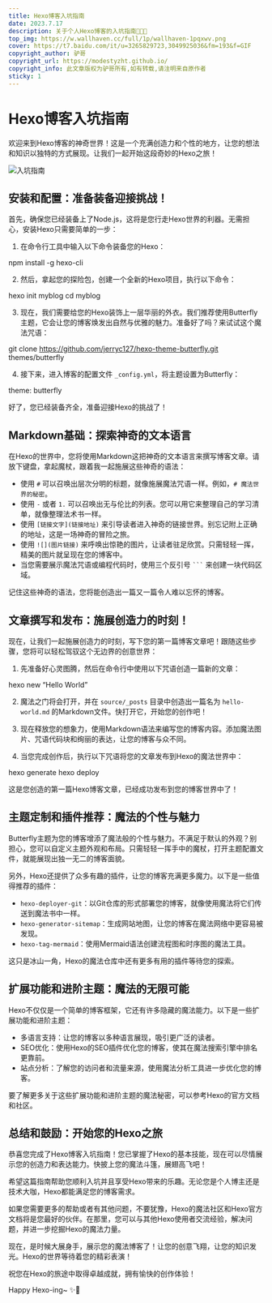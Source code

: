 ```yaml
---
title: Hexo博客入坑指南
date: 2023.7.17
description: 关于个人Hexo博客的入坑指南🤪🤪🤪
top_img: https://w.wallhaven.cc/full/1p/wallhaven-1pqxwv.png
cover: https://t7.baidu.com/it/u=3265829723,3049925036&fm=193&f=GIF
copyright_author: 驴哥
copyright_url: https://modestyzht.github.io/
copyright_info: 此文章版权为驴哥所有,如有转载,请注明来自原作者
sticky: 1
---
```


# Hexo博客入坑指南

欢迎来到Hexo博客的神奇世界！这是一个充满创造力和个性的地方，让您的想法和知识以独特的方式展现。让我们一起开始这段奇妙的Hexo之旅！

![入坑指南](https://gimg2.baidu.com/image_search/src=http%3A%2F%2Fss2.meipian.me%2Fusers%2F137250587%2Fd099130b40dd2c81de7a4610b14c916d.jpg%3Fmeipian-raw%2Fbucket%2Fivwen%2Fkey%2FdXNlcnMvMTM3MjUwNTg3L2QwOTkxMzBiNDBkZDJjODFkZTdhNDYxMGIxNGM5MTZkLmpwZw%3D%3D%2Fsign%2Fcf1931a6175a5bdda935fd68550341f9.jpg&refer=http%3A%2F%2Fss2.meipian.me&app=2002&size=f9999,10000&q=a80&n=0&g=0n&fmt=auto?sec=1692197227&t=147c93f626496c872a17dbea4c23ed02)

## 安装和配置：准备装备迎接挑战！

首先，确保您已经装备上了Node.js，这将是您行走Hexo世界的利器。无需担心，安装Hexo只需要简单的一步：

1. 在命令行工具中输入以下命令装备您的Hexo：

npm install -g hexo-cli


2. 然后，拿起您的探险包，创建一个全新的Hexo项目，执行以下命令：

hexo init myblog
cd myblog


3. 现在，我们需要给您的Hexo装饰上一层华丽的外衣。我们推荐使用Butterfly主题，它会让您的博客焕发出自然与优雅的魅力。准备好了吗？来试试这个魔法咒语：

git clone https://github.com/jerryc127/hexo-theme-butterfly.git themes/butterfly


4. 接下来，进入博客的配置文件 `_config.yml`，将主题设置为Butterfly：

theme: butterfly


好了，您已经装备齐全，准备迎接Hexo的挑战了！

## Markdown基础：探索神奇的文本语言

在Hexo的世界中，您将使用Markdown这把神奇的文本语言来撰写博客文章。请放下键盘，拿起魔杖，跟着我一起施展这些神奇的语法：

- 使用 `#` 可以召唤出层次分明的标题，就像施展魔法咒语一样。例如，`# 魔法世界的秘密`。
- 使用 `-` 或者 `1.` 可以召唤出无与伦比的列表。您可以用它来整理自己的学习清单，就像整理法术书一样。
- 使用 `[链接文字](链接地址)` 来引导读者进入神奇的链接世界。别忘记附上正确的地址，这是一场神奇的冒险之旅。
- 使用 `![](图片链接)` 来呼唤出惊艳的图片，让读者驻足欣赏。只需轻轻一挥，精美的图片就呈现在您的博客中。
- 当您需要展示魔法咒语或编程代码时，使用三个反引号 `` ``` `` 来创建一块代码区域。

记住这些神奇的语法，您将能创造出一篇又一篇令人难以忘怀的博客。

## 文章撰写和发布：施展创造力的时刻！

现在，让我们一起施展创造力的时刻，写下您的第一篇博客文章吧！跟随这些步骤，您将可以轻松驾驭这个无边界的创意世界：

1. 先准备好心灵图腾，然后在命令行中使用以下咒语创造一篇新的文章：

hexo new “Hello World”

2. 魔法之门将会打开，并在 `source/_posts` 目录中创造出一篇名为 `hello-world.md` 的Markdown文件。快打开它，开始您的创作吧！

3. 现在释放您的想象力，使用Markdown语法来编写您的博客内容。添加魔法图片、咒语代码块和绚丽的表达，让您的博客与众不同。

4. 当您完成创作后，执行以下咒语将您的文章发布到Hexo的魔法世界中：

hexo generate
hexo deploy


这是您创造的第一篇Hexo博客文章，已经成功发布到您的博客世界中了！

## 主题定制和插件推荐：魔法的个性与魅力

Butterfly主题为您的博客增添了魔法般的个性与魅力。不满足于默认的外观？别担心，您可以自定义主题外观和布局。只需轻轻一挥手中的魔杖，打开主题配置文件，就能展现出独一无二的博客面貌。

另外，Hexo还提供了众多有趣的插件，让您的博客充满更多魔力。以下是一些值得推荐的插件：

- `hexo-deployer-git`：以Git仓库的形式部署您的博客，就像使用魔法将它们传送到魔法书中一样。
- `hexo-generator-sitemap`：生成网站地图，让您的博客在魔法网络中更容易被发现。
- `hexo-tag-mermaid`：使用Mermaid语法创建流程图和时序图的魔法工具。

这只是冰山一角，Hexo的魔法仓库中还有更多有用的插件等待您的探索。

## 扩展功能和进阶主题：魔法的无限可能

Hexo不仅仅是一个简单的博客框架，它还有许多隐藏的魔法能力。以下是一些扩展功能和进阶主题：

- 多语言支持：让您的博客以多种语言展现，吸引更广泛的读者。
- SEO优化：使用Hexo的SEO插件优化您的博客，使其在魔法搜索引擎中排名更靠前。
- 站点分析：了解您的访问者和流量来源，使用魔法分析工具进一步优化您的博客。

要了解更多关于这些扩展功能和进阶主题的魔法秘密，可以参考Hexo的官方文档和社区。

## 总结和鼓励：开始您的Hexo之旅

恭喜您完成了Hexo博客入坑指南！您已掌握了Hexo的基本技能，现在可以尽情展示您的创造力和表达能力。快披上您的魔法斗篷，展翅高飞吧！

希望这篇指南帮助您顺利入坑并且享受Hexo带来的乐趣。无论您是个人博主还是技术大咖，Hexo都能满足您的博客需求。

如果您需要更多的帮助或者有其他问题，不要犹豫，Hexo的魔法社区和Hexo官方文档将是您最好的伙伴。在那里，您可以与其他Hexo使用者交流经验，解决问题，并进一步挖掘Hexo的魔法力量。

现在，是时候大展身手，展示您的魔法博客了！让您的创意飞翔，让您的知识发光。Hexo的世界等待着您的精彩表演！

祝您在Hexo的旅途中取得卓越成就，拥有愉快的创作体验！

Happy Hexo-ing~ ✨🚀